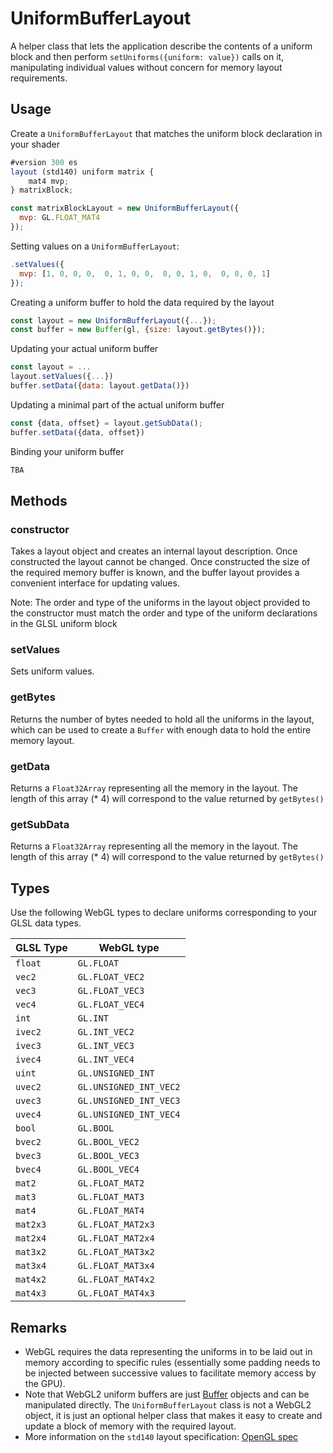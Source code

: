# UniformBufferLayout

A helper class that lets the application describe the contents of a uniform block and then perform `setUniforms({uniform: value})` calls on it, manipulating individual values without concern for memory layout requirements.


## Usage

Create a `UniformBufferLayout` that matches the uniform block declaration in your shader

```js
#version 300 es
layout (std140) uniform matrix {
    mat4 mvp;
} matrixBlock;
```

```js
const matrixBlockLayout = new UniformBufferLayout({
  mvp: GL.FLOAT_MAT4
});
```

Setting values on a `UniformBufferLayout`:

```js
.setValues({
  mvp: [1, 0, 0, 0,  0, 1, 0, 0,  0, 0, 1, 0,  0, 0, 0, 1]
});
```

Creating a uniform buffer to hold the data required by the layout

```js
const layout = new UniformBufferLayout({...});
const buffer = new Buffer(gl, {size: layout.getBytes()});
```

Updating your actual uniform buffer

```js
const layout = ...
layout.setValues({...})
buffer.setData({data: layout.getData()})
```

Updating a minimal part of the actual uniform buffer

```js
const {data, offset} = layout.getSubData();
buffer.setData({data, offset})
```

Binding your uniform buffer

```js
TBA
```


## Methods

### constructor

Takes a layout object and creates an internal layout description. Once constructed the layout cannot be changed. Once constructed the size of the required memory buffer is known, and the buffer layout provides a convenient interface for updating values.

Note: The order and type of the uniforms in the layout object provided to the constructor must match the order and type of the uniform declarations in the GLSL uniform block


### setValues

Sets uniform values.


### getBytes

Returns the number of bytes needed to hold all the uniforms in the layout, which can be used to create a `Buffer` with enough data to hold the entire memory layout.


### getData

Returns a `Float32Array` representing all the memory in the layout. The length of this array (* 4) will correspond to the value returned by `getBytes()`


### getSubData

Returns a `Float32Array` representing all the memory in the layout. The length of this array (* 4) will correspond to the value returned by `getBytes()`


## Types

Use the following WebGL types to declare uniforms corresponding to your GLSL data types.

| GLSL Type | WebGL type |
| ---       | --- |
| `float`   | `GL.FLOAT` |
| `vec2`    | `GL.FLOAT_VEC2` |
| `vec3`    | `GL.FLOAT_VEC3` |
| `vec4`    | `GL.FLOAT_VEC4` |
| `int`     | `GL.INT` |
| `ivec2`   | `GL.INT_VEC2` |
| `ivec3`   | `GL.INT_VEC3` |
| `ivec4`   | `GL.INT_VEC4` |
| `uint`    | `GL.UNSIGNED_INT` |
| `uvec2`   | `GL.UNSIGNED_INT_VEC2` |
| `uvec3`   | `GL.UNSIGNED_INT_VEC3` |
| `uvec4`   | `GL.UNSIGNED_INT_VEC4` |
| `bool`    | `GL.BOOL` |
| `bvec2`   | `GL.BOOL_VEC2` |
| `bvec3`   | `GL.BOOL_VEC3` |
| `bvec4`   | `GL.BOOL_VEC4` |
| `mat2`    | `GL.FLOAT_MAT2` |
| `mat3`    | `GL.FLOAT_MAT3` |
| `mat4`    | `GL.FLOAT_MAT4` |
| `mat2x3`  | `GL.FLOAT_MAT2x3` |
| `mat2x4`  | `GL.FLOAT_MAT2x4` |
| `mat3x2`  | `GL.FLOAT_MAT3x2` |
| `mat3x4`  | `GL.FLOAT_MAT3x4` |
| `mat4x2`  | `GL.FLOAT_MAT4x2` |
| `mat4x3`  | `GL.FLOAT_MAT4x3` |


## Remarks

* WebGL requires the data representing the uniforms in to be laid out in memory according to specific rules (essentially some padding needs to be injected between successive values to facilitate memory access by the GPU).
* Note that WebGL2 uniform buffers are just [Buffer](/docs/api-reference/webgl/buffer.md) objects and can be manipulated directly. The `UniformBufferLayout` class is not a WebGL2 object, it is just an optional helper class that makes it easy to create and update a block of memory with the required layout.
* More information on the `std140` layout specification: [OpenGL spec](https://khronos.org/registry/OpenGL/specs/gl/glspec45.core.pdf#page=137)
